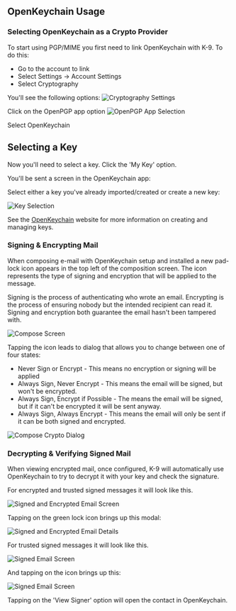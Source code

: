 ## OpenKeychain Usage

### Selecting OpenKeychain as a Crypto Provider

To start using PGP/MIME you first need to link OpenKeychain with K-9. To do this:

* Go to the account to link
* Select Settings -> Account Settings
* Select Cryptography

You'll see the following options:
![Cryptography Settings](img/crypto_selection.png)

Click on the OpenPGP app option
![OpenPGP App Selection](img/pgpmime_app_selection.png)

Select OpenKeychain

## Selecting a Key

Now you'll need to select a key. Click the 'My Key' option.

You'll be sent a screen in the OpenKeychain app:

Select either a key you've already imported/created or create a new key:

![Key Selection](img/openkeychain_key_selection.png)

See the [OpenKeychain](https://www.openkeychain.org/) website for more information on creating and managing keys.

### Signing & Encrypting Mail

When composing e-mail with OpenKeychain setup and installed a new pad-lock icon 
appears in the top left of the composition screen. The icon represents the type of signing 
and encryption that will be applied to the message.

Signing is the process of authenticating who wrote an email. Encrypting is the process of ensuring nobody but the 
intended recipient can read it. Signing and encryption both guarantee the email hasn't been tampered with.

![Compose Screen](img/encryption_openkeychain_compose_dialog.png)

Tapping the icon leads to dialog that allows you to change between one of four states:

* Never Sign or Encrypt - This means no encryption or signing will be applied
* Always Sign, Never Encrypt - This means the email will be signed, but won't be encrypted.
* Always Sign, Encrypt if Possible - The means the email will be signed, but if it can't be encrypted it will be sent 
  anyway.
* Always Sign, Always Encrypt - This means the email will only be sent if it can be both signed and encrypted.

![Compose Crypto Dialog](img/encryption_openkeychain_crypto_dialog.png)

### Decrypting & Verifying Signed Mail

When viewing encrypted mail, once configured, K-9 will automatically use OpenKeychain to try to decrypt it with your 
key and check the signature.

For encrypted and trusted signed messages it will look like this.

![Signed and Encrypted Email Screen](img/pgpmime_encrypted_msg.png)

Tapping on the green lock icon brings up this modal:

![Signed and Encrypted Email Details](img/pgpmime_trusted.png)

For trusted signed messages it will look like this. 

![Signed Email Screen](img/pgpmime_signed_msg.png)

And tapping on the icon brings up this:

![Signed Email Screen](img/pgpmime_signed.png)

Tapping on the 'View Signer' option will open the contact in OpenKeychain.
